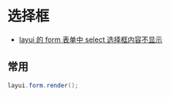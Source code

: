 # 选择框

- [layui 的 form 表单中 select 选择框内容不显示](https://blog.csdn.net/CharlesMo1996/article/details/88884854)

## 常用

```c#
layui.form.render();
```
